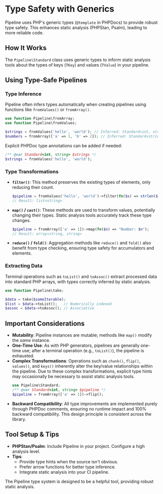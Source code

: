 # Type Safety with Generics

Pipeline uses PHP's generic types (`@template` in PHPDocs) to provide robust type safety. This enhances static analysis (PHPStan, Psalm), leading to more reliable code.

## How It Works

The `Pipeline\Standard` class uses generic types to inform static analysis tools about the types of keys (`TKey`) and values (`TValue`) in your pipeline.

## Using Type-Safe Pipelines

### Type Inference

Pipeline often infers types automatically when creating pipelines using functions like `fromValues()` or `fromArray()`.

```php
use function Pipeline\fromArray;
use function Pipeline\fromValues;

$strings = fromValues('hello', 'world'); // Inferred: Standard<int, string>
$numbers = fromArray(['a' => 1, 'b' => 2]); // Inferred: Standard<string, int>
```

Explicit PHPDoc type annotations can be added if needed:

```php
/** @var Standard<int, string> $strings */
$strings = fromValues('hello', 'world');
```

### Type Transformations

*   **`filter()`**: This method preserves the existing types of elements, only reducing their count.
    ```php
    $pipeline = fromValues('hello', 'world')->filter(fn($s) => strlen($s) > 4);
    // Result: list<string>
    ```
*   **`map()` / `cast()`**: These methods are used to transform values, potentially changing their types. Static analysis tools accurately track these type changes.
    ```php
    $pipeline = fromArray(['a' => 1])->map(fn($n) => "Number: $n");
    // Result: array<string, string>
    ```
*   **`reduce()` / `fold()`**: Aggregation methods like `reduce()` and `fold()` also benefit from type checking, ensuring type safety for accumulators and elements.

### Extracting Data

Terminal operations such as `toList()` and `toAssoc()` extract processed data into standard PHP arrays, with types correctly inferred by static analysis.

```php
use function Pipeline\take;

$data = take($someIterable);
$list = $data->toList();   // Numerically indexed
$assoc = $data->toAssoc(); // Associative
```

## Important Considerations

*   **Mutability**: Pipeline instances are mutable; methods like `map()` modify the *same* instance.
*   **One-Time Use**: As with PHP generators, pipelines are generally one-time use; after a terminal operation (e.g., `toList()`), the pipeline is exhausted.
*   **Complex Transformations**: Operations such as `chunk()`, `flip()`, `values()`, and `keys()` inherently alter the key/value relationships within the pipeline. Due to these complex transformations, explicit type hints may occasionally be necessary to assist static analysis tools.
    ```php
    use Pipeline\Standard;
    /** @var Standard<int, string> $pipeline */
    $pipeline = fromArray(['a' => 1])->flip();
    ```
*   **Backward Compatibility**: All type improvements are implemented purely through PHPDoc comments, ensuring no runtime impact and 100% backward compatibility. This design principle is consistent across the library.

## Tool Setup & Tips

*   **PHPStan/Psalm**: Include Pipeline in your project. Configure a high analysis level.
*   **Tips**:
    *   Provide type hints when the source isn't obvious.
    *   Prefer arrow functions for better type inference.
    *   Integrate static analysis into your CI pipeline.

The Pipeline type system is designed to be a helpful tool, providing robust static analysis.
